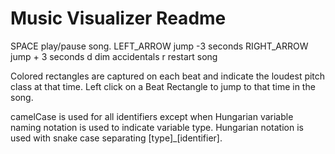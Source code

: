 ﻿# Music Visualizer Readme

SPACE         play/pause song. 
LEFT_ARROW    jump -3 seconds
RIGHT_ARROW   jump + 3 seconds
d             dim accidentals 
r             restart song

Colored rectangles are captured on each beat and indicate the loudest pitch class at that time. 
Left click on a Beat Rectangle to jump to that time in the song. 

camelCase is used for all identifiers except when Hungarian variable naming notation is used to indicate variable type. Hungarian notation is used with snake case separating [type]_[identifier].

